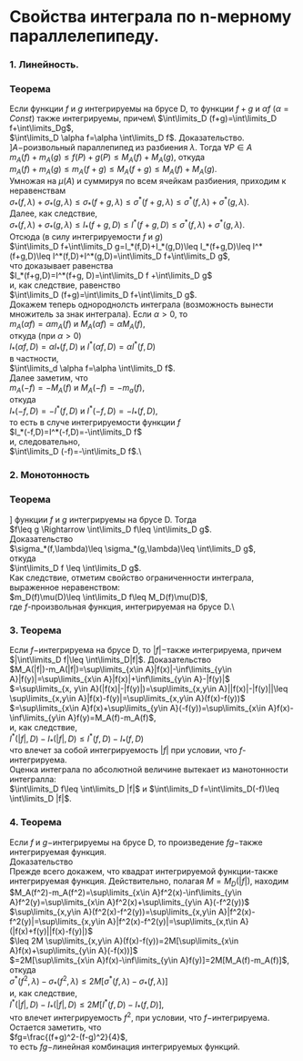 # Свойства интеграла по n-мерному параллелепипеду.
### 1. Линейность.
### Теорема
Если функции $f$ и $g$ интегрируемы на брусе D, то функции $f+g$ и $\alpha f\ (\alpha=Const)$ также интегрируемы, причем\ 
$\int\limits_D (f+g)=\int\limits_D f+\int\limits_Dg$,\
$\int\limits_D \alpha f=\alpha \int\limits_D f$.
Доказательство. $] A-$роизвольный параллепипед из разбиения $\lambda$. Тогда $\forall P\in A$\
$m_A(f)+m_A(g)\leq f(P)+g(P)\leq M_A(f)+M_A(g)$,
откуда\
$m_A(f)+m_A(g)\leq m_A(f+g)\leq M_A(f+g)\leq M_A(f)+M_A(g)$.\
Умножая на $\mu(A)$ и суммируя по всем ячейкам разбиения, приходим к неравенствам\
$\sigma_*(f,\lambda)+\sigma_*(g,\lambda)\leq \sigma_*(f+g,\lambda)\leq \sigma^*(f+g,\lambda)\leq \sigma^*(f,\lambda)+\sigma^*(g,\lambda)$. \
Далее, как следствие,\
$\sigma_*(f,\lambda)+\sigma_*(g,\lambda)\leq I_*(f+g,D)\leq I^*(f+g,D)\leq \sigma^*(f,\lambda)+\sigma^*(g,\lambda)$.\
Отсюда (в силу интегрируемости $f$ и $g$)\
$\int\limits_D f+\int\limits_D g=I_*(f,D)+I_*(g,D)\leq I_*(f+g,D)\leq I^*(f+g,D)\leq I^*(f,D)+I^*(g,D)=\int\limits_D f+\int\limits_D g$,\
что доказывает равенства\
$I_*(f+g,D)=I^*(f+g, D)=\int\limits_D f +\int\limits_D g$\
и, как следствие, равенство\
$\int\limits_D (f+g)=\int\limits_D f+\int\limits_D g$.\
Докажем теперь однороднолсть интеграла (возможность вынести множитель за знак интеграла). Если $\alpha>0$, то\
$m_A(\alpha f)=\alpha m_A(f)$ и $M_A(\alpha f)=\alpha M_A(f)$,\
откуда (при $\alpha>0$)\
$I_*(\alpha f,D)=\alpha I_*(f,D)$ и $I^*(\alpha f,D)=\alpha I^*(f,D)$\
в частности,\
$\int\limits_d \alpha f=\alpha \int\limits_D f$.\
Далее заметим, что\
$m_A(-f)=-M_A(f)$ и $M_A(-f)=-m_a(f)$,\
откуда\
$I_*(-f, D)=-I^*(f,D)$ и $I^*(-f, D)=-I_*(f,D)$,\
то есть в случе интегрируемости функции $f$\
$I_*(-f,D)=I^*(-f,D)=-\int\limits_D f$\
и, следовательно,\
$\int\limits_D (-f)=-\int\limits_D f$.\
### 2. Монотонность
### Теорема
$]$ функции $f$ и $g$ интегрируемы на брусе D. Тогда\
$f\leq g \Rightarrow \int\limits_D f\leq \int\limits_D g$.\
Доказательство\
$\sigma_*(f,\lambda)\leq \sigma_*(g,\lambda)\leq \int\limits_D g$,\
откуда\
$\int\limits_D f \leq \int\limits_D g$.\
Как следствие, отметим свойство ограниченности интеграла, выраженное неравенством:\
$m_D(f)\mu(D)\leq \int\limits_D f\leq M_D(f)\mu(D)$,\
где $f$-произвольная функция, интегрируемая на брусе D.\
   
### 3. Теорема
Если $f-$интегрируема на брусе D, то $|f|-$также интегрируема, причем\
$|\int\limits_D f|\leq \int\limits_D|f|$.
Доказательство\
$M_A(|f|)-m_A(|f|)=\sup\limits_{x\in A}|f(x)|-\inf\limits_{y\in A}|f(y)|=\sup\limits_{x\in A}|f(x)|+\inf\limits_{y\in A}-|f(y)|$\
$=\sup\limits_{x, y\in A}(|f(x)|-|f(y)|)=\sup\limits_{x,y\in A}||f(x)|-|f(y)||\leq \sup\limits_{x,y\in A}|f(x)-f(y)|=\sup\limits_{x,y\in A}(f(x)-f(y))$\
$=\sup\limits_{x\in A}f(x)+\sup\limits_{y\in A}(-f(y))=\sup\limits_{x\in A}f(x)-\inf\limits_{y\in A}f(y)=M_A(f)-m_A(f)$,\
и, как следствие,\
$I^*(|f|,D)-I_*(|f|,D)\leq I^*(f,D)-I_*(f,D)$\
что влечет за собой интегрируемость $|f|$ при условии, что $f$-интегрируема.\
Оценка интеграла по абсолютной величине вытекает из манотонности интегралла:\
$\int\limits_D f\leq \int\limits_D |f|$ и $\int\limits_D f=\int\limits_D(-f)\leq \int\limits_D |f|$.
  
### 4. Теорема
Если $f$ и $g-$интегрируемы на брусе D, то произведение $fg-$также интегрируемая функция.\
Доказательство\
Прежде всего докажем, что квадрат интегрируемой функции-также интегрируемая функция. Действительно, полагая $M=M_D(|f|)$, находим\
$M_A(f^2)-m_A(f^2)=\sup\limits_{x\in A}f^2(x)-\inf\limits_{y\in A}f^2(y)=\sup\limits_{x\in A}f^2(x)+\sup\limits_{y\in A}(-f^2(y))$\
$\sup\limits_{x,y\in A}(f^2(x)-f^2(y))=\sup\limits_{x,y\in A}|f^2(x)-f^2(y)|=\sup\limits_{x,y\in A}|f^2(x)-f^2(y)|=\sup\limits_{x,t\in A}(|f(x)+f(y)||f(x)-f(y)|)$\
$\leq 2M \sup\limits_{x,y\in A}(f(x)-f(y))=2M[\sup\limits_{x\in A}f(x)+\sup\limits_{y\in A}(-f(x))]$\
$=2M[\sup\limits_{x\in A}f(x)-\inf\limits_{y\in A}f(y)]=2M[M_A(f)-m_A(f)]$,\
откуда\
$\sigma^*(f^2,\lambda)-\sigma_*(f^2,\lambda)\leq 2M[\sigma^*(f,\lambda)-\sigma_*(f,\lambda)]$\
и, как следствие,\
$I^*(|f|,D)-I_*(|f|,D)\leq 2M[I^*(f,D)-I_*(f,D)]$,\
что влечет интегрируемость $f^2$, при условии, что $f-$интегрируема.\
Остается заметить, что\
$fg=\frac{(f+g)^2-(f-g)^2}{4}$,\
то есть $fg-$линейная комбинация интегрируемых функций.